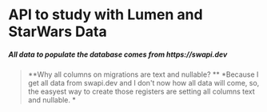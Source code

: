 # API to study with Lumen and StarWars Data

##### _All data to populate the database comes from https://swapi.dev_


> **Why all columns on migrations are text and nullable? ** *Because I get all data from swapi.dev and I don't now how all data will come, so, the easyest way to create those registers are setting all columns text and nullable. *
